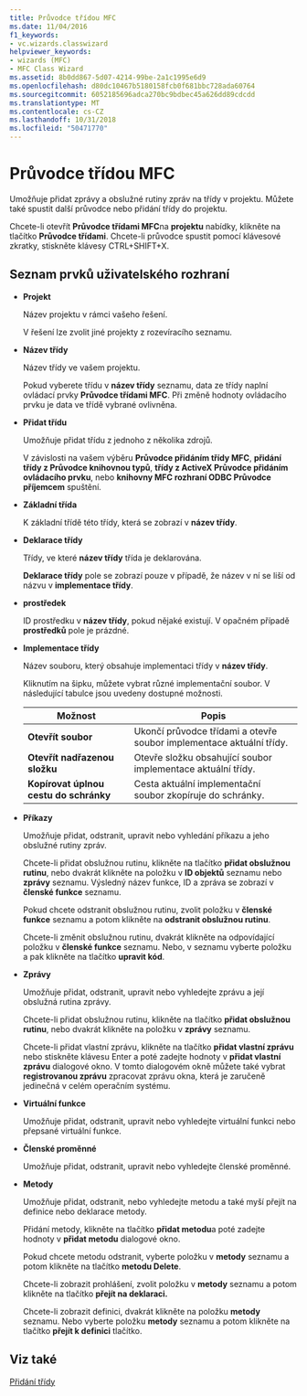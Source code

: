 ```yaml
---
title: Průvodce třídou MFC
ms.date: 11/04/2016
f1_keywords:
- vc.wizards.classwizard
helpviewer_keywords:
- wizards (MFC)
- MFC Class Wizard
ms.assetid: 8b0dd867-5d07-4214-99be-2a1c1995e6d9
ms.openlocfilehash: d80dc10467b5180158fcb0f681bbc728ada60764
ms.sourcegitcommit: 6052185696adca270bc9bdbec45a626dd89cdcdd
ms.translationtype: MT
ms.contentlocale: cs-CZ
ms.lasthandoff: 10/31/2018
ms.locfileid: "50471770"
---
```

# <a name="mfc-class-wizard"></a>Průvodce třídou MFC

Umožňuje přidat zprávy a obslužné rutiny zpráv na třídy v projektu. Můžete také spustit další průvodce nebo přidání třídy do projektu.

Chcete-li otevřít **Průvodce třídami MFC**na **projektu** nabídky, klikněte na tlačítko **Průvodce třídami**. Chcete-li průvodce spustit pomocí klávesové zkratky, stiskněte klávesy CTRL+SHIFT+X.

## <a name="uielement-list"></a>Seznam prvků uživatelského rozhraní

- **Projekt**

   Název projektu v rámci vašeho řešení.

   V řešení lze zvolit jiné projekty z rozevíracího seznamu.

- **Název třídy**

   Název třídy ve vašem projektu.

   Pokud vyberete třídu v **název třídy** seznamu, data ze třídy naplní ovládací prvky **Průvodce třídami MFC**. Při změně hodnoty ovládacího prvku je data ve třídě vybrané ovlivněna.

- **Přidat třídu**

   Umožňuje přidat třídu z jednoho z několika zdrojů.

   V závislosti na vašem výběru **Průvodce přidáním třídy MFC**, **přidání třídy z Průvodce knihovnou typů**, **třídy z ActiveX Průvodce přidáním ovládacího prvku**, nebo **knihovny MFC rozhraní ODBC Průvodce příjemcem** spuštění.

- **Základní třída**

   K základní třídě této třídy, která se zobrazí v **název třídy**.

- **Deklarace třídy**

   Třídy, ve které **název třídy** třída je deklarována.

   **Deklarace třídy** pole se zobrazí pouze v případě, že název v ní se liší od názvu v **implementace třídy**.

- **prostředek**

   ID prostředku v **název třídy**, pokud nějaké existují. V opačném případě **prostředků** pole je prázdné.

- **Implementace třídy**

   Název souboru, který obsahuje implementaci třídy v **název třídy**.

   Kliknutím na šipku, můžete vybrat různé implementační soubor. V následující tabulce jsou uvedeny dostupné možnosti.

   |Možnost|Popis|
   |------------|-----------------|
   |**Otevřít soubor**|Ukončí průvodce třídami a otevře soubor implementace aktuální třídy.|
   |**Otevřít nadřazenou složku**|Otevře složku obsahující soubor implementace aktuální třídy.|
   |**Kopírovat úplnou cestu do schránky**|Cesta aktuální implementační soubor zkopíruje do schránky.|

- **Příkazy**

   Umožňuje přidat, odstranit, upravit nebo vyhledání příkazu a jeho obslužné rutiny zpráv.

   Chcete-li přidat obslužnou rutinu, klikněte na tlačítko **přidat obslužnou rutinu**, nebo dvakrát klikněte na položku v **ID objektů** seznamu nebo **zprávy** seznamu. Výsledný název funkce, ID a zpráva se zobrazí v **členské funkce** seznamu.

   Pokud chcete odstranit obslužnou rutinu, zvolit položku v **členské funkce** seznamu a potom klikněte na **odstranit obslužnou rutinu**.

   Chcete-li změnit obslužnou rutinu, dvakrát klikněte na odpovídající položku v **členské funkce** seznamu. Nebo, v seznamu vyberte položku a pak klikněte na tlačítko **upravit kód**.

- **Zprávy**

   Umožňuje přidat, odstranit, upravit nebo vyhledejte zprávu a její obslužná rutina zprávy.

   Chcete-li přidat obslužnou rutinu, klikněte na tlačítko **přidat obslužnou rutinu**, nebo dvakrát klikněte na položku v **zprávy** seznamu.

   Chcete-li přidat vlastní zprávu, klikněte na tlačítko **přidat vlastní zprávu** nebo stiskněte klávesu Enter a poté zadejte hodnoty v **přidat vlastní zprávu** dialogové okno. V tomto dialogovém okně můžete také vybrat **registrovanou zprávu** zpracovat zprávu okna, která je zaručeně jedinečná v celém operačním systému.

- **Virtuální funkce**

   Umožňuje přidat, odstranit, upravit nebo vyhledejte virtuální funkci nebo přepsané virtuální funkce.

- **Členské proměnné**

   Umožňuje přidat, odstranit, upravit nebo vyhledejte členské proměnné.

- **Metody**

   Umožňuje přidat, odstranit, nebo vyhledejte metodu a také myší přejít na definice nebo deklarace metody.

   Přidání metody, klikněte na tlačítko **přidat metodu**a poté zadejte hodnoty v **přidat metodu** dialogové okno.

   Pokud chcete metodu odstranit, vyberte položku v **metody** seznamu a potom klikněte na tlačítko **metodu Delete**.

   Chcete-li zobrazit prohlášení, zvolit položku v **metody** seznamu a potom klikněte na tlačítko **přejít na deklaraci.**

   Chcete-li zobrazit definici, dvakrát klikněte na položku **metody** seznamu. Nebo vyberte položku **metody** seznamu a potom klikněte na tlačítko **přejít k definici** tlačítko.

## <a name="see-also"></a>Viz také

[Přidání třídy](../../ide/adding-a-class-visual-cpp.md)
